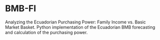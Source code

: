 # BMB-FI
Analyzing the Ecuadorian Purchasing Power: Family Income vs. Basic Market Basket. Python implementation of the Ecuadorian BMB forecasting and calculation of the purchasing power.
